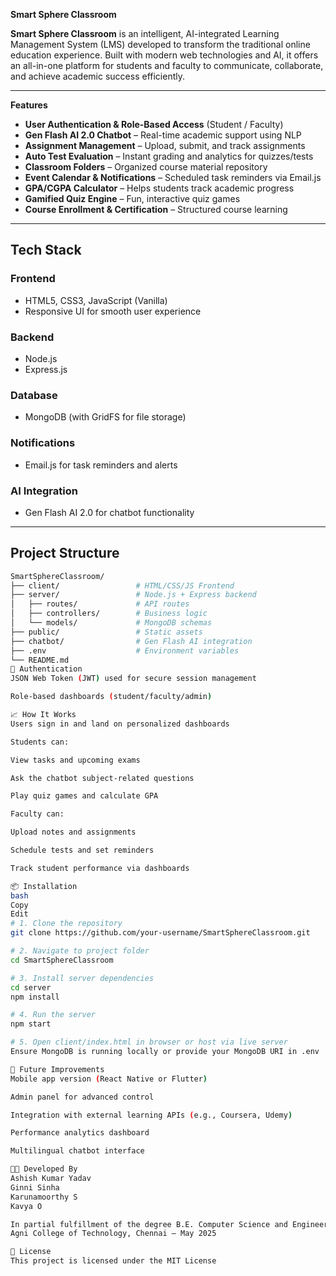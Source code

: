 **Smart Sphere Classroom**

**Smart Sphere Classroom** is an intelligent, AI-integrated Learning Management System (LMS) developed to transform the traditional online education experience. Built with modern web technologies and AI, it offers an all-in-one platform for students and faculty to communicate, collaborate, and achieve academic success efficiently.

---

**Features**

-  **User Authentication & Role-Based Access** (Student / Faculty)
-  **Gen Flash AI 2.0 Chatbot** – Real-time academic support using NLP
-  **Assignment Management** – Upload, submit, and track assignments
-  **Auto Test Evaluation** – Instant grading and analytics for quizzes/tests
-  **Classroom Folders** – Organized course material repository
-  **Event Calendar & Notifications** – Scheduled task reminders via Email.js
-  **GPA/CGPA Calculator** – Helps students track academic progress
-  **Gamified Quiz Engine** – Fun, interactive quiz games
-  **Course Enrollment & Certification** – Structured course learning

---

##  Tech Stack

###  Frontend
- HTML5, CSS3, JavaScript (Vanilla)
- Responsive UI for smooth user experience

###  Backend
- Node.js
- Express.js

###  Database
- MongoDB (with GridFS for file storage)

###  Notifications
- Email.js for task reminders and alerts

###  AI Integration
- Gen Flash AI 2.0 for chatbot functionality

---

##  Project Structure

```bash
SmartSphereClassroom/
├── client/                 # HTML/CSS/JS Frontend
├── server/                 # Node.js + Express backend
│   ├── routes/             # API routes
│   ├── controllers/        # Business logic
│   └── models/             # MongoDB schemas
├── public/                 # Static assets
├── chatbot/                # Gen Flash AI integration
├── .env                    # Environment variables
└── README.md
🔐 Authentication
JSON Web Token (JWT) used for secure session management

Role-based dashboards (student/faculty/admin)

📈 How It Works
Users sign in and land on personalized dashboards

Students can:

View tasks and upcoming exams

Ask the chatbot subject-related questions

Play quiz games and calculate GPA

Faculty can:

Upload notes and assignments

Schedule tests and set reminders

Track student performance via dashboards

📦 Installation
bash
Copy
Edit
# 1. Clone the repository
git clone https://github.com/your-username/SmartSphereClassroom.git

# 2. Navigate to project folder
cd SmartSphereClassroom

# 3. Install server dependencies
cd server
npm install

# 4. Run the server
npm start

# 5. Open client/index.html in browser or host via live server
Ensure MongoDB is running locally or provide your MongoDB URI in .env

📮 Future Improvements
Mobile app version (React Native or Flutter)

Admin panel for advanced control

Integration with external learning APIs (e.g., Coursera, Udemy)

Performance analytics dashboard

Multilingual chatbot interface

👨‍💻 Developed By
Ashish Kumar Yadav
Ginni Sinha
Karunamoorthy S
Kavya O

In partial fulfillment of the degree B.E. Computer Science and Engineering
Agni College of Technology, Chennai – May 2025

📄 License
This project is licensed under the MIT License
